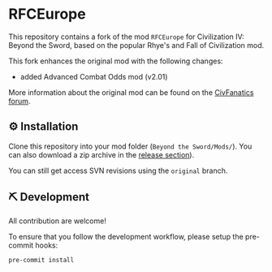 # RFCEurope

This repository contains a fork of the mod `RFCEurope` for Civilization IV: Beyond the Sword, based on the popular Rhye's and Fall of Civilization mod.

This fork enhances the original mod with the following changes:

- added Advanced Combat Odds mod (v2.01)

More information about the original mod can be found on the [CivFanatics forum](https://forums.civfanatics.com/forums/rhyes-and-fall-europe.386/).

## ️⚙️ Installation

Clone this repository into your mod folder (`Beyond the Sword/Mods/`). You can also download a zip archive in the [release section](https://github.com/VDuchauffour/RFCEurope/releases)).

You can still get access SVN revisions using the `original` branch.

## ⛏️ Development

All contribution are welcome!

To ensure that you follow the development workflow, please setup the pre-commit hooks:

```shell
pre-commit install
```
